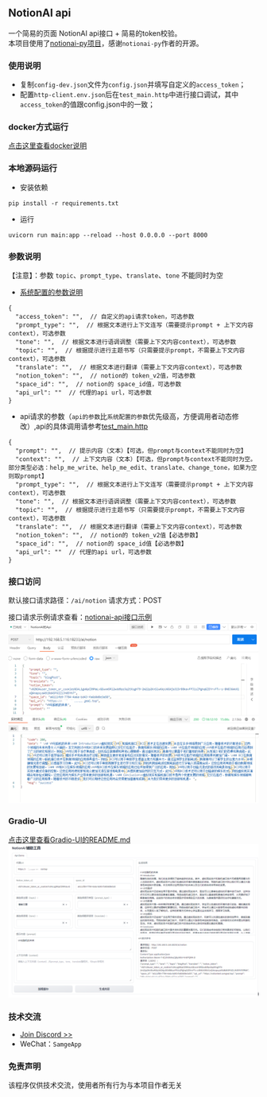 ## NotionAI api
一个简易的页面 NotionAI api接口 + 简易的token校验。<br>
本项目使用了[notionai-py项目](https://github.com/Vaayne/notionai-py)，感谢`notionai-py`作者的开源。


### 使用说明
- 复制`config-dev.json`文件为`config.json`并填写自定义的`access_token`；
- 配置`http-client.env.json`后在`test_main.http`中进行接口调试，其中`access_token`的值跟config.json中的一致；

### docker方式运行

[点击这里查看docker说明](docker/README.md)


### 本地源码运行

- 安装依赖
```shell
pip install -r requirements.txt
```

- 运行
```shell
uvicorn run main:app --reload --host 0.0.0.0 --port 8000
```


### 参数说明
【注意】：参数 `topic`、`prompt_type`、`translate`、`tone` 不能同时为空

- [系统配置的参数说明](config-dev.json)
```text
{
  "access_token": "",  // 自定义的api请求token，可选参数
  "prompt_type": "",  // 根据文本进行上下文连写（需要提示prompt + 上下文内容context），可选参数
  "tone": "",  // 根据文本进行语调调整（需要上下文内容context），可选参数
  "topic": "",  // 根据提示进行主题书写（只需要提示prompt，不需要上下文内容context），可选参数
  "translate": "",  // 根据文本进行翻译（需要上下文内容context），可选参数
  "notion_token": "",  // notion的 token_v2值，可选参数
  "space_id": "",  // notion的 space_id值，可选参数
  "api_url": ""  // 代理的api url，可选参数
}
```


- api请求的参数（`api的参数`比`系统配置的参数`优先级高，方便调用者动态修改）,api的具体调用请参考[test_main.http](test_main.http)
```text
{
  "prompt": "",  // 提示内容（文本）【可选，但prompt与context不能同时为空】
  "context": "",  // 上下文内容（文本）【可选，但prompt与context不能同时为空。部分类型必选：help_me_write、help_me_edit、translate、change_tone，如果为空则取prompt】
  "prompt_type": "",  // 根据文本进行上下文连写（需要提示prompt + 上下文内容context），可选参数
  "tone": "",  // 根据文本进行语调调整（需要上下文内容context），可选参数
  "topic": "",  // 根据提示进行主题书写（只需要提示prompt，不需要上下文内容context），可选参数
  "translate": "",  // 根据文本进行翻译（需要上下文内容context），可选参数
  "notion_token": "",  // notion的 token_v2值【必选参数】
  "space_id": "",  // notion的 space_id值【必选参数】
  "api_url": ""  // 代理的api url，可选参数
}
```

### 接口访问
默认接口请求路径：`/ai/notion`
请求方式：POST

接口请求示例请求查看：[notionai-api接口示例](https://console-docs.apipost.cn/preview/c31f8e11d6996f27/9832b4a0bb359b4e)
![notionai-api-接口请求示例](/screenshots/notionai-api-demo.png)


### Gradio-UI
[点击这里查看Gradio-UI的README.md](gradio_ui/README.md)
![gradio_ui](/screenshots/gradio-ui.png)


### 技术交流
- [Join Discord >>](https://discord.com/invite/eRuSqve8CE)
- WeChat：`SamgeApp`


### 免责声明
该程序仅供技术交流，使用者所有行为与本项目作者无关
